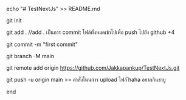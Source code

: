 echo "# TestNextJs" >> README.md

git init

git add . //add . เป็นการ commit  ไฟล์ทั้งหมดเข้าไปเพื่อ push ไปยัง github +4

git commit -m "first commit"

git branch -M main

git remote add origin https://github.com/Jakkapankup/TestNextJs.git

git push -u origin main >> คำสั่งในนการ upload ไฟล์ ้haha อยากกินชาบู

end